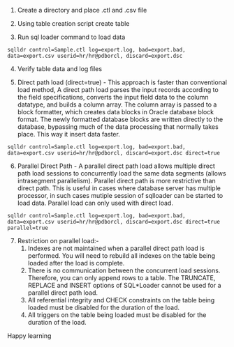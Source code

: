 1. Create a directory and place .ctl and .csv file

2. Using table creation script create table

3. Run sql loader command to load data
```
sqlldr control=Sample.ctl log=export.log, bad=export.bad, data=export.csv userid=hr/hr@pdborcl, discard=export.dsc
```
4. Verify table data and log files

5. Direct path load (direct=true) - This approach is faster than conventional load method, A direct path load parses the input records according to the field specifications, converts the input field data to the column datatype, and builds a column array. The column array is passed to a block formatter, which creates data blocks in Oracle database block format. The newly formatted database blocks are written directly to the database, bypassing much of the data processing that normally takes place. This way it insert data faster.
```
sqlldr control=Sample.ctl log=export.log, bad=export.bad, data=export.csv userid=hr/hr@pdborcl, discard=export.dsc direct=true
```
6. Parallel Direct Path - A parallel direct path load allows multiple direct path load sessions to concurrently load the same data segments (allows intrasegment parallelism). Parallel direct path is more restrictive than direct path. This is useful in cases where database server has multiple processor, in such cases mutiple session of sqlloader can be started to load data. Parallel load can only used with direct load.
```
sqlldr control=Sample.ctl log=export.log, bad=export.bad, data=export.csv userid=hr/hr@pdborcl, discard=export.dsc direct=true parallel=true
```
7. Restriction on parallel load:- 
    1. Indexes are not maintained when a parallel direct path load is performed. You will need to rebuild all indexes on the table being          loaded   after the load is complete.
    2. There is no communication between the concurrent load sessions. Therefore, you can only append rows to a table. The TRUNCATE,              REPLACE and INSERT options of SQL*Loader cannot be used for a parallel direct path load.
    3. All referential integrity and CHECK constraints on the table being loaded must be disabled for the duration of the load.
    4. All triggers on the table being loaded must be disabled for the duration of the load.

Happy learning
